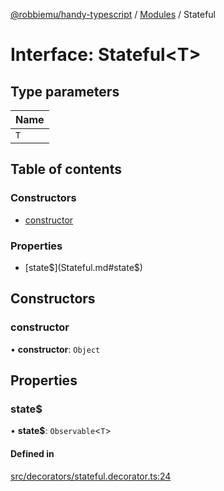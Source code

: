 [@robbiemu/handy-typescript](../README.md) / [Modules](../modules.md) / Stateful

# Interface: Stateful<T\>

## Type parameters

| Name |
| :------ |
| `T` |

## Table of contents

### Constructors

- [constructor](Stateful.md#constructor)

### Properties

- [state$](Stateful.md#state$)

## Constructors

### constructor

• **constructor**: `Object`

## Properties

### state$

• **state$**: `Observable`<`T`\>

#### Defined in

[src/decorators/stateful.decorator.ts:24](https://github.com/robbiemu/handy-typescript/blob/f9d9420/src/decorators/stateful.decorator.ts#L24)
